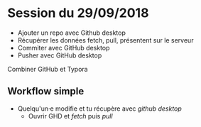 # Session du 29/09/2018

- Ajouter un repo avec Github desktop
- Récupérer les données fetch, pull, présentent sur le serveur
- Commiter avec GitHub desktop
- Pusher avec GitHub desktop

Combiner GitHub et Typora

## Workflow simple

- Quelqu'un·e modifie et tu récupère avec _github desktop_
  - Ouvrir GHD et _fetch_ puis _pull_

